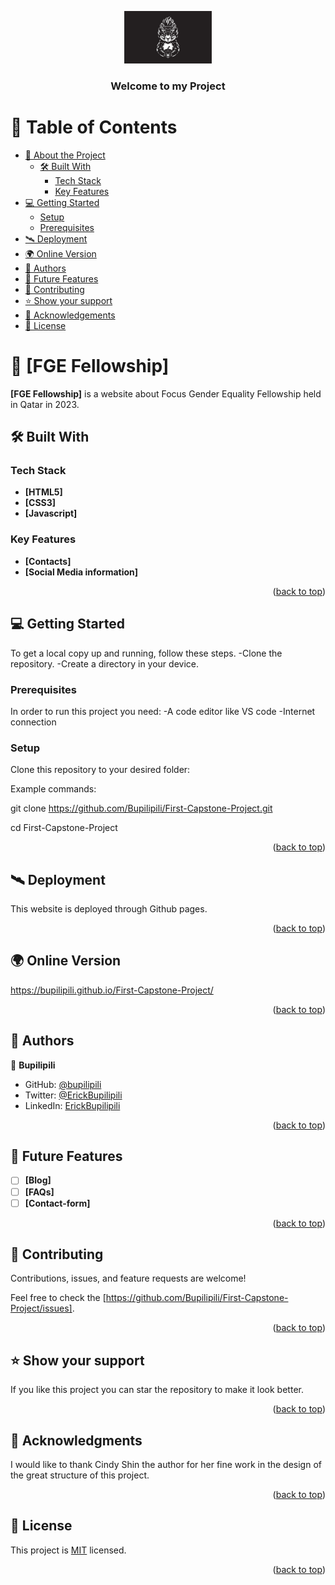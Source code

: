 <a name="readme-top"></a>

<div align="center">
  <img src="./Features/images/logo.png" alt="logo" width="140"  height="auto" />
  <br/>

  <h3><b>Welcome to my Project</b></h3>

</div>

# 📗 Table of Contents

- [📖 About the Project](#about-project)
  - [🛠 Built With](#built-with)
    - [Tech Stack](#tech-stack)
    - [Key Features](#key-features)
- [💻 Getting Started](#getting-started)
  - [Setup](#setup)
  - [Prerequisites](#prerequisites)
- [🛰️ Deployment](#deployment)  
- [🌍 Online Version](#online-version) 
- [👥 Authors](#authors)
- [🔭 Future Features](#future-features)
- [🤝 Contributing](#contributing)
- [⭐️ Show your support](#support)
- [🙏 Acknowledgements](#acknowledgements)
- [📝 License](#license)



# 📖 [FGE Fellowship] <a name="about-project"></a>

**[FGE Fellowship]** is a website about Focus Gender Equality Fellowship held in Qatar in 2023. 

## 🛠 Built With <a name="built-with"></a>

### Tech Stack <a name="tech-stack"></a>

 - **[HTML5]**
- **[CSS3]**
- **[Javascript]**

### Key Features <a name="key-features"></a>

- **[Contacts]**
- **[Social Media information]**

<p align="right">(<a href="#readme-top">back to top</a>)</p>

## 💻 Getting Started <a name="getting-started"></a>

To get a local copy up and running, follow these steps.
-Clone the repository.
-Create a directory in your device.

### Prerequisites

In order to run this project you need:
-A code editor like VS code
-Internet connection

### Setup

Clone this repository to your desired folder:

Example commands:

  git clone https://github.com/Bupilipili/First-Capstone-Project.git
 
  cd First-Capstone-Project

<p align="right">(<a href="#readme-top">back to top</a>)</p>


## 🛰️ Deployment <a name="deployment"></a>

  This website is deployed through Github pages.

<p align="right">(<a href="#readme-top">back to top</a>)</p>


## 🌍 Online Version <a name="online-version"></a>
  
  https://bupilipili.github.io/First-Capstone-Project/
  
<p align="right">(<a href="#readme-top">back to top</a>)</p>


## 👥 Authors <a name="authors"></a>

👤 **Bupilipili**

- GitHub: [@bupilipili](https://github.com/bupilipili)
- Twitter: [@ErickBupilipili](https://twitter.com/ErickBupilpili)
- LinkedIn: [ErickBupilipili](https://linkedin.com/in/ErickBupilipili)

<p align="right">(<a href="#readme-top">back to top</a>)</p>


## 🔭 Future Features <a name="future-features"></a>

- [ ] **[Blog]**
- [ ] **[FAQs]**
- [ ] **[Contact-form]**

<p align="right">(<a href="#readme-top">back to top</a>)</p>


## 🤝 Contributing <a name="contributing"></a>

Contributions, issues, and feature requests are welcome!

Feel free to check the [https://github.com/Bupilipili/First-Capstone-Project/issues].

<p align="right">(<a href="#readme-top">back to top</a>)</p>


## ⭐️ Show your support <a name="support"></a>

If you like this project you can star the repository to make it look better.

<p align="right">(<a href="#readme-top">back to top</a>)</p>


## 🙏 Acknowledgments <a name="acknowledgements"></a>

I would like to thank Cindy Shin the author for her fine work in the design of the great structure of this project.

<p align="right">(<a href="#readme-top">back to top</a>)</p>


## 📝 License <a name="license"></a>

This project is [MIT](./MIT.md) licensed.

<p align="right">(<a href="#readme-top">back to top</a>)</p>
